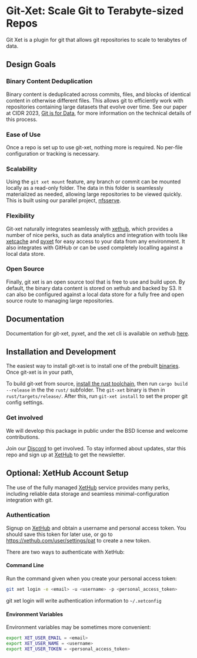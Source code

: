# Git-Xet: Scale Git to Terabyte-sized Repos

Git Xet is a plugin for git that allows git repositories to scale to terabytes of data.  

## Design Goals

### Binary Content Deduplication

Binary content is deduplicated across commits, files, and blocks of identical content in otherwise different files.   This allows git to efficiently work with repositories containing large datasets that evolve over time.  See our paper at CIDR 2023, [Git is for Data](https://www.cidrdb.org/cidr2023/papers/p43-low.pdf), for more information on the technical details of this process.  

### Ease of Use

Once a repo is set up to use git-xet, nothing more is required. No per-file configuration or tracking is necessary.

### Scalability

Using the `git xet mount` feature, any branch or commit can be mounted locally as a read-only folder.  The data in this folder is seamlessly materialized as needed, allowing large repositories to be viewed quickly.  This is built using our parallel project, [nfsserve](https://github.com/xetdata/nfsserve).

### Flexibility 

Git-xet naturally integrates seamlessly with [xethub](https://about.xethub.com/?), which provides a number of nice perks, such as data analytics and integration with tools like [xetcache](https://github.com/xetdata/xetcache) and [pyxet](https://pyxet.readthedocs.io/en/latest/) for easy access to your data from any environment.  It also integrates with GitHub or can be used completely localling against a local data store.  

### Open Source

Finally, git xet is an open source tool that is free to use and build upon.  By default, the binary data content is stored on xethub and backed by S3.  It can also be configured against a local data store for a fully free and open source route to managing large repositories. 

## Documentation 

Documentation for git-xet, pyxet, and the xet cli is available on xethub [here](https://xethub.com/assets/docs/).

## Installation and Development

The easiest way to install git-xet is to install one of the prebuilt [binaries](https://github.com/xetdata/xet-tools/releases).  Once git-xet is in your path, 

To build git-xet from source, [install the rust toolchain](https://doc.rust-lang.org/cargo/getting-started/installation.html), then run `cargo build --release` in the the `rust/` subfolder.  The `git-xet` binary is then in `rust/targets/release/`.  After this, run `git-xet install` to set the proper git config settings.

### Get involved

We will develop this package in public under the BSD license and welcome contributions.

Join our [Discord](https://discord.gg/KCzmjDaDdC) to get involved. To stay informed about updates, star this repo and sign up at [XetHub](https://xethub.com/user/sign_up) to get the newsletter.


## Optional: XetHub Account Setup

The use of the fully managed [XetHub](about.xethub.com) service provides many perks, including reliable data storage and seamless minimal-configuration integration with git.

### Authentication

Signup on [XetHub](https://xethub.com/user/sign_up) and obtain a username and personal access token. You should save this token for later use, or go to https://xethub.com/user/settings/pat to create a new token. 

There are two ways to authenticate with XetHub:

#### Command Line

Run the command given when you create your personal access token:

```bash
git xet login -e <email> -u <username> -p <personal_access_token>
```
git xet login will write authentication information to `~/.xetconfig`

#### Environment Variables

Environment variables may be sometimes more convenient:

```bash
export XET_USER_EMAIL = <email>
export XET_USER_NAME = <username>
export XET_USER_TOKEN = <personal_access_token>
```
